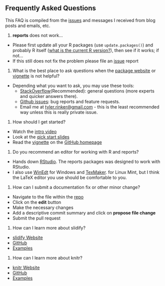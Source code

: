 ## Frequently Asked Questions

This FAQ is compiled from the [issues](https://github.com/trinker/reports/issues) and messages I received from blog posts and emails, etc.

1. **reports** does not work...
  - Please first update all your R packages (use `update.packages()`) and probably R itself ([what is the current R version?](http://cran.r-project.org/)), then see if it works; if not...
  - If this still does not fix the problem please file an [issue](https://github.com/trinker/reports/issues) report
1. What is the best place to ask questions when the [package website](http://trinker.github.io/reports/) or [vignette](https://dl.dropboxusercontent.com/u/61803503/packages/reports_vignette.html) is not helpful?
  - Depending what you want to ask, you may use these tools:
    - [StackOverflow](http://stackoverflow.com/questions/tagged/reports)(Recommended): general questions (more experts and quicker answers there).
    - [Github issues](https://github.com/trinker/reports/issues): bug reports and feature requests.
    - Email me at <a href="mailto:tyler.rinker@gmail.com" target="_blank">tyler.rinker@gmail.com</a> - this is the least recommended way unless this is really private issue.
1. How should I get started?
  - Watch the [intro video](http://www.youtube.com/watch?v=ArHQjQyIS70)
  - Look at the [qick start slides](https://dl.dropboxusercontent.com/u/61803503/Slides/reports/index.html)
  - Read the [vignette](https://dl.dropboxusercontent.com/u/61803503/packages/reports_vignette.html) on the [GitHub homepage](https://github.com/trinker/reports)
1. Do you recommend an editor for working with R and reports?
  - Hands down [RStudio](http://www.rstudio.com/ide/).  The reports packages was designed to work with RStudio.
  - I also use [WinEdt](http://www.winedt.com/) for Windows and [TexMaker](http://www.xm1math.net/texmaker/). for Linux Mint, but I think the LaTeX editor you use should be comfortable to you.
1. How can I submit a documentation fix or other minor change?
  - Navigate to the file within the [repo](https://github.com/trinker/reports)
  - Click on the **edit** button
  - Make the necessary changes
  - Add a descriptive commit summary and click on **propose file change**
  - Submit the pull request
1. How can I learn more about slidify?
  - [slidify Website](http://ramnathv.github.io/slidify/)
  - [GitHub](https://github.com/ramnathv/slidify)
  - [Examples](https://github.com/ramnathv/slidifyexamples)
1. How can I learn more about knitr?
  - [knitr Website](http://yihui.name/knitr/)
  - [GitHub](https://github.com/yihui/knitr)
  - [Examples](http://yihui.name/knitr/demos)
    
